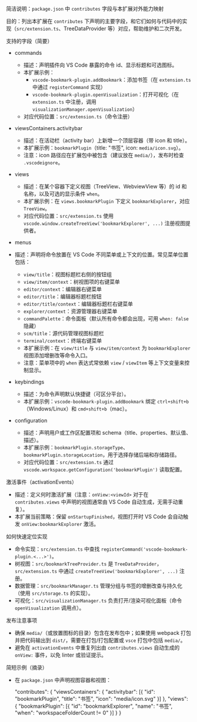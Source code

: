简洁说明：`package.json` 中 `contributes` 字段与本扩展对外能力映射

目的：列出本扩展在 `contributes` 下声明的主要字段，和它们如何与代码中的实现（`src/extension.ts`、TreeDataProvider 等）对应，帮助维护和二次开发。

支持的字段（简要）

- commands
  - 描述：声明插件向 VS Code 暴露的命令 id、显示标题和可选图标。
  - 本扩展示例：
    - `vscode-bookmark-plugin.addBookmark`：添加书签（在 `extension.ts` 中通过 `registerCommand` 实现）
    - `vscode-bookmark-plugin.openVisualization`：打开可视化（在 `extension.ts` 中注册，调用 `visualizationManager.openVisualization`）
  - 对应代码位置：`src/extension.ts`（命令注册）

- viewsContainers.activitybar
  - 描述：在活动栏（activity bar）上新增一个顶层容器（带 icon 和 title）。
  - 本扩展示例：`bookmarkPlugin`（title: "书签", icon: `media/icon.svg`）。
  - 注意：icon 路径应在扩展包中被包含（建议放在 `media/`），发布时检查 `.vscodeignore`。

- views
  - 描述：在某个容器下定义视图（TreeView、WebviewView 等）的 id 和名称，以及可选的显示条件 `when`。
  - 本扩展示例：在 `views.bookmarkPlugin` 下定义 `bookmarkExplorer`，对应 `TreeView`。
  - 对应代码位置：`src/extension.ts` 使用 `vscode.window.createTreeView('bookmarkExplorer', ...)` 注册视图提供者。

- menus
- 描述：声明将命令放置在 VS Code 不同菜单或上下文的位置。常见菜单位置包括：
    - `view/title`：视图标题栏右侧的按钮组
    - `view/item/context`：树视图项的右键菜单
    - `editor/context`：编辑器右键菜单
    - `editor/title`：编辑器标题栏按钮
    - `editor/title/context`：编辑器标题栏右键菜单
    - `explorer/context`：资源管理器右键菜单
    - `commandPalette`：命令面板（默认所有命令都会出现，可用 `when: false` 隐藏）
    - `scm/title`：源代码管理视图标题栏
    - `terminal/context`：终端右键菜单
  - 本扩展示例：在 `view/title` 与 `view/item/context` 为 `bookmarkExplorer` 视图添加增删改等命令入口。
  - 注意：菜单项中的 `when` 表达式常依赖 `view` / `viewItem` 等上下文变量来控制显示。

- keybindings
  - 描述：为命令声明默认快捷键（可区分平台）。
  - 本扩展示例：`vscode-bookmark-plugin.addBookmark` 绑定 `ctrl+shift+b`（Windows/Linux）和 `cmd+shift+b`（mac）。

- configuration
  - 描述：声明用户或工作区配置项和 schema（title、properties、默认值、描述）。
  - 本扩展示例：`bookmarkPlugin.storageType`、`bookmarkPlugin.storageLocation`，用于选择存储后端和存储路径。
  - 对应代码位置：`src/extension.ts` 通过 `vscode.workspace.getConfiguration('bookmarkPlugin')` 读取配置。

激活事件（activationEvents）

- 描述：定义何时激活扩展（注意：`onView:<viewId>` 对于在 `contributes.views` 中声明的视图通常由 VS Code 自动生成，无需手动重复）。
- 本扩展当前策略：保留 `onStartupFinished`，视图打开时 VS Code 会自动触发 `onView:bookmarkExplorer` 激活。

如何快速定位实现

- 命令实现：`src/extension.ts` 中查找 `registerCommand('vscode-bookmark-plugin.<...>')`。
- 树视图：`src/bookmarkTreeProvider.ts` 是 `TreeDataProvider`，`src/extension.ts` 中通过 `createTreeView('bookmarkExplorer', ...)` 注册。
- 数据管理：`src/bookmarkManager.ts` 管理分组与书签的增删改查与持久化（使用 `src/storage.ts` 的实现）。
- 可视化：`src/visualizationManager.ts` 负责打开/渲染可视化面板（命令 `openVisualization` 调用点）。

发布注意事项

- 确保 `media/`（或放置图标的目录）包含在发布包中；如果使用 webpack 打包并把代码输出到 `dist/`，需要在打包/打包配置或 `vsce` 打包中包括 `media/`。
- 避免在 `activationEvents` 中重复列出由 `contributes.views` 自动生成的 `onView:` 事件，以免 linter 或验证提示。

简短示例（摘录）

- 在 `package.json` 中声明视图容器和视图：

  "contributes": {
    "viewsContainers": {
      "activitybar": [{ "id": "bookmarkPlugin", "title": "书签", "icon": "media/icon.svg" }]
    },
    "views": {
      "bookmarkPlugin": [{ "id": "bookmarkExplorer", "name": "书签", "when": "workspaceFolderCount != 0" }]
    }
  }
